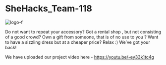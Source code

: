 # SheHacks_Team-118

![logo-f](https://user-images.githubusercontent.com/58625189/121160235-87c6b500-c869-11eb-8122-00af54bd64bc.png)

Do not want to repeat your accessory?
Got a rental shop , but not consisting of a good crowd?
Own a gift from someone, that is of no use to you ?
Want to have a sizzling dress but at a cheaper price?
Relax :)
We’ve got your back!

We have uploaded our project video here - https://youtu.be/-ey33k1tc4g
